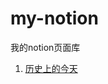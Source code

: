 # my-notion
我的notion页面库

1. [历史上的今天](https://shmilybaozi.github.io/my-notion/notion/history-today.html)
